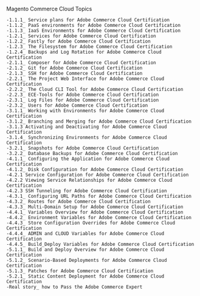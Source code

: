 Magento Commerce Cloud Topics

	-1.1.1_ Service plans for Adobe Commerce Cloud Certification
	-1.1.2_ PaaS environments for Adobe Commerce Cloud Certification
	-1.1.3_ IaaS Environments for Adobe Commerce Cloud Certification
	-1.2.1_ Services for Adobe Commerce Cloud Certification
	-1.2.2_ Fastly for Adobe Commerce Cloud Certification
	-1.2.3_ The Filesystem for Adobe Commerce Cloud Certification
	-1.2.4_ Backups and Log Rotation for Adobe Commerce Cloud Certification
	-2.1.1_ Composer for Adobe Commerce Cloud Certification
	-2.1.2_ Git for Adobe Commerce Cloud Certification
	-2.1.3_ SSH for Adobe Commerce Cloud Certification
	-2.2.1_ The Project Web Interface for Adobe Commerce Cloud Certification
	-2.2.2_ The Cloud CLI Tool for Adobe Commerce Cloud Certification
	-2.2.3_ ECE-Tools for Adobe Commerce Cloud Certification
	-2.3.1_ Log Files for Adobe Commerce Cloud Certification
	-2.3.2_ Users for Adobe Commerce Cloud Certification
	-3.1.1_ Working with Environments for Adobe Commerce Cloud Certification
	-3.1.2_ Branching and Merging for Adobe Commerce Cloud Certification
	-3.1.3 Activating and Deactivating for Adobe Commerce Cloud Certification
	-3.1.4_ Synchronizing Environments for Adobe Commerce Cloud Certification
	-3.2.1_ Snapshots for Adobe Commerce Cloud Certification
	-3.2.2_ Database Backups for Adobe Commerce Cloud Certification
	-4.1.1_ Configuring the Application for Adobe Commerce Cloud Certification
	-4.1.2_ Disk Configuration for Adobe Commerce Cloud Certification
	-4.2.1 Service Configuration for Adobe Commerce Cloud Certification
	-4.2.2 Viewing Service Relationships for Adobe Commerce Cloud Certification
	-4.2.3 SSH Tunneling for Adobe Commerce Cloud Certification
	-4.3.1_ Configuring URL Paths for Adobe Commerce Cloud Certification
	-4.3.2_ Routes for Adobe Commerce Cloud Certification
	-4.3.3_ Multi-Domain Setup for Adobe Commerce Cloud Certification
	-4.4.1_ Variables Overview for Adobe Commerce Cloud Certification
	-4.4.2_ Environment Variables for Adobe Commerce Cloud Certification
	-4.4.3_ Store Configuration Overrides for Adobe Commerce Cloud Certification
	-4.4.4_ ADMIN and CLOUD Variables for Adobe Commerce Cloud Certification
	-4.4.5_ Build_Deploy Variables for Adobe Commerce Cloud Certification
	-5.1.1_ Build and Deploy Overview for Adobe Commerce Cloud Certification
	-5.1.2_ Scenario-Based Deployments for Adobe Commerce Cloud Certification
	-5.1.3_ Patches for Adobe Commerce Cloud Certification
	-5.2.1_ Static Content Deployment for Adobe Commerce Cloud Certification
	-Real story_ how to Pass the Adobe Commerce Expert
